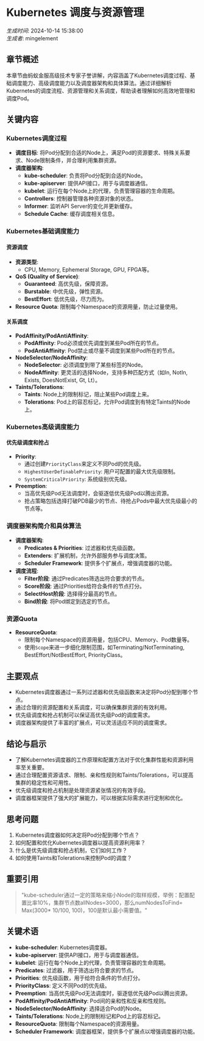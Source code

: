 # Kubernetes 调度与资源管理

*生成时间*: 2024-10-14 15:38:00  
*生成者*: mingelement

## 章节概述
本章节由蚂蚁金服高级技术专家子誉讲解，内容涵盖了Kubernetes调度过程、基础调度能力、高级调度能力以及调度器架构和具体算法。通过详细解析Kubernetes的调度流程、资源管理和关系调度，帮助读者理解如何高效地管理和调度Pod。

## 关键内容

### Kubernetes调度过程
- **调度目标**: 将Pod分配到合适的Node上，满足Pod的资源要求、特殊关系要求、Node限制条件，并合理利用集群资源。
- **调度器架构**:
  - **kube-scheduler**: 负责将Pod分配到合适的Node。
  - **kube-apiserver**: 提供API接口，用于与调度器通信。
  - **kubelet**: 运行在每个Node上的代理，负责管理容器的生命周期。
  - **Controllers**: 控制器管理各种资源对象的状态。
  - **Informer**: 监听API Server的变化并更新缓存。
  - **Schedule Cache**: 缓存调度相关信息。

### Kubernetes基础调度能力
#### 资源调度
- **资源类型**:
  - CPU, Memory, Ephemeral Storage, GPU, FPGA等。
- **QoS (Quality of Service)**:
  - **Guaranteed**: 高优先级，保障资源。
  - **Burstable**: 中优先级，弹性资源。
  - **BestEffort**: 低优先级，尽力而为。
- **Resource Quota**: 限制每个Namespace的资源用量，防止过量使用。

#### 关系调度
- **PodAffinity/PodAntiAffinity**:
  - **PodAffinity**: Pod必须或优先调度到某些Pod所在的节点。
  - **PodAntiAffinity**: Pod禁止或尽量不调度到某些Pod所在的节点。
- **NodeSelector/NodeAffinity**:
  - **NodeSelector**: 必须调度到带了某些标签的Node。
  - **NodeAffinity**: 更灵活的选择Node，支持多种匹配方式（如In, NotIn, Exists, DoesNotExist, Gt, Lt）。
- **Taints/Tolerations**:
  - **Taints**: Node上的限制标记，阻止某些Pod调度上来。
  - **Tolerations**: Pod上的容忍标记，允许Pod调度到有特定Taints的Node上。

### Kubernetes高级调度能力
#### 优先级调度和抢占
- **Priority**:
  - 通过创建`PriorityClass`来定义不同Pod的优先级。
  - `HighestUserDefinablePriority`: 用户可配置的最大优先级限制。
  - `SystemCriticalPriority`: 系统级别优先级。
- **Preemption**:
  - 当高优先级Pod无法调度时，会驱逐低优先级Pod以腾出资源。
  - 抢占策略包括选择打破PDB最少的节点、待抢占Pods中最大优先级最小的节点等。

### 调度器架构简介和具体算法
- **调度器架构**:
  - **Predicates & Priorities**: 过滤器和优先级函数。
  - **Extenders**: 扩展机制，允许外部服务参与调度决策。
  - **Scheduler Framework**: 提供多个扩展点，增强调度器的功能。
- **调度流程**:
  - **Filter阶段**: 通过Predicates筛选出符合要求的节点。
  - **Score阶段**: 通过Priorities给符合条件的节点打分。
  - **SelectHost阶段**: 选择得分最高的节点。
  - **Bind阶段**: 将Pod绑定到选定的节点。

### 资源Quota
- **ResourceQuota**:
  - 限制每个Namespace的资源用量，包括CPU、Memory、Pod数量等。
  - 使用`Scope`来进一步细化限制范围，如Terminating/NotTerminating, BestEffort/NotBestEffort, PriorityClass。

## 主要观点
- Kubernetes调度器通过一系列过滤器和优先级函数来决定将Pod分配到哪个节点。
- 通过合理的资源配置和关系调度，可以确保集群资源的有效利用。
- 优先级调度和抢占机制可以保证高优先级Pod的调度需求。
- 调度器架构提供了丰富的扩展点，可以灵活适应不同的调度需求。

## 结论与启示
- 了解Kubernetes调度器的工作原理和配置方法对于优化集群性能和资源利用率至关重要。
- 通过合理配置资源请求、限制、亲和性规则和Taints/Tolerations，可以提高集群的稳定性和可用性。
- 优先级调度和抢占机制是处理资源紧张情况的有效手段。
- 调度器框架提供了强大的扩展能力，可以根据实际需求进行定制和优化。

## 思考问题
1. Kubernetes调度器如何决定将Pod分配到哪个节点？
2. 如何配置和优化Kubernetes调度器以提高资源利用率？
3. 什么是优先级调度和抢占机制，它们如何工作？
4. 如何使用Taints和Tolerations来控制Pod的调度？

## 重要引用
> "kube-scheduler通过一定的策略来缩小Node的取样规模，举例：配置配置比率10%，集群节点数allNodes=3000，那么numNodesToFind= Max(3000* 10/100, 100)，100是默认最小需要值。"

## 关键术语
- **kube-scheduler**: Kubernetes调度器。
- **kube-apiserver**: 提供API接口，用于与调度器通信。
- **kubelet**: 运行在每个Node上的代理，负责管理容器的生命周期。
- **Predicates**: 过滤器，用于筛选出符合要求的节点。
- **Priorities**: 优先级函数，用于给符合条件的节点打分。
- **PriorityClass**: 定义不同Pod的优先级。
- **Preemption**: 当高优先级Pod无法调度时，驱逐低优先级Pod以腾出资源。
- **PodAffinity/PodAntiAffinity**: Pod间的亲和性和反亲和性规则。
- **NodeSelector/NodeAffinity**: 选择适合Pod的Node。
- **Taints/Tolerations**: Node上的限制标记和Pod上的容忍标记。
- **ResourceQuota**: 限制每个Namespace的资源用量。
- **Scheduler Framework**: 调度器框架，提供多个扩展点以增强调度器的功能。